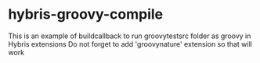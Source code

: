 # hybris-groovy-compile
This is an example of buildcallback to run groovytestsrc folder as groovy in Hybris extensions
Do not forget to add 'groovynature' extension so that will work
